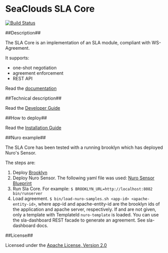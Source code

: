 # SeaClouds SLA Core #

[![Build Status](https://api.travis-ci.org/SeaCloudsEU/sla-core.svg?branch=master)](https://travis-ci.org/SeaCloudsEU/sla-core)

##Description##

The SLA Core is an implementation of an SLA module, compliant with WS-Agreement.

It supports:

* one-shot negotiation
* agreement enforcement
* REST API

Read the [documentation][1]

##Technical description##

Read the [Developer Guide][2]

##How to deploy##

Read the [Installation Guide][3]

##Nuro example##

The SLA Core has been tested with a running brooklyn which has deployed Nuro's Sensor.

The steps are:

1. Deploy [Brooklyn][4]
1. Deploy Nuro Sensor. The following yaml file was used: [Nuro Sensor Blueprint][5]
1. Run Sla Core. For example: `$ BROOKLYN_URL=http://localhost:8082 bin/runserver`
1. Load agreement. `$ bin/load-nuro-samples.sh <app-id> <apache-entity-id>`, where app-id and apache-entity-id are 
   the brooklyn ids of the application and apache server, respectively.
   If <app-id> and <apache-entity-id> are not given, only a template with TemplateId `nuro-template` is 
   loaded. You can use the sla-dashboard REST facade to generate an agreement. See sla-dashboard docs.

##License##

Licensed under the [Apache License, Version 2.0][8]

[1]: docs/TOC.md
[2]: docs/developer-guide.md
[3]: docs/installation-guide.md
[4]: https://github.com/SeaCloudsEU/incubator-brooklyn
[5]: samples/nuro-v1.1.yaml
[8]: http://www.apache.org/licenses/LICENSE-2.0
